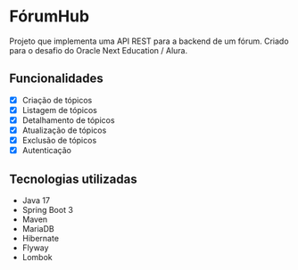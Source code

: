 # FórumHub

Projeto que implementa uma API REST para a backend de um fórum.
Criado para o desafio do Oracle Next Education / Alura.

## Funcionalidades

- [x] Criação de tópicos
- [x] Listagem de tópicos
- [x] Detalhamento de tópicos
- [x] Atualização de tópicos
- [x] Exclusão de tópicos
- [x] Autenticação

## Tecnologias utilizadas

- Java 17
- Spring Boot 3
- Maven
- MariaDB
- Hibernate
- Flyway
- Lombok